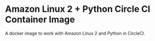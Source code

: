 # Amazon Linux 2 + Python Circle CI Container Image

A docker image to work with Amazon Linux 2 and Python in CircleCI.
